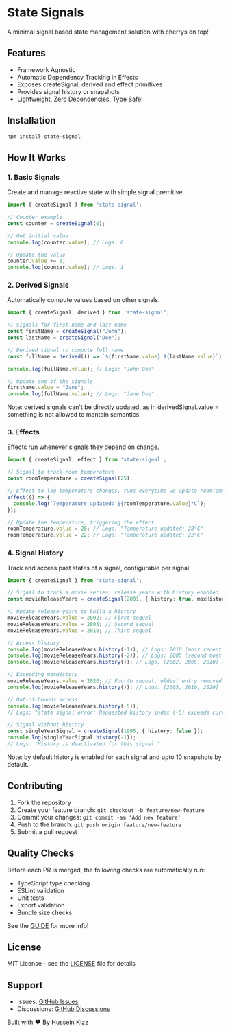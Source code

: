 # State Signals

A minimal signal based state management solution with cherrys on top!

## Features

- Framework Agnostic
- Automatic Dependency Tracking In Effects
- Exposes createSignal, derived and effect primitives
- Provides signal history or snapshots
- Lightweight, Zero Dependencies, Type Safe!

## Installation

```bash
npm install state-signal
```

## How It Works

### 1. Basic Signals

Create and manage reactive state with simple signal premitive.

```typescript
import { createSignal } from 'state-signal';

// Counter example
const counter = createSignal(0);

// Get initial value
console.log(counter.value); // Logs: 0

// Update the value
counter.value += 1;
console.log(counter.value); // Logs: 1
```

### 2. Derived Signals

Automatically compute values based on other signals.

```typescript
import { createSignal, derived } from 'state-signal';

// Signals for first name and last name
const firstName = createSignal("John");
const lastName = createSignal("Doe");

// Derived signal to compute full name
const fullName = derived(() => `${firstName.value} ${lastName.value}`);

console.log(fullName.value); // Logs: "John Doe"

// Update one of the signals
firstName.value = "Jane";
console.log(fullName.value); // Logs: "Jane Doe"
```
Note: derived signals can't be directly updated, as in derivedSignal.value = something is not allowed to mantain semantics.

### 3. Effects

Effects run whenever signals they depend on change.

```typescript
import { createSignal, effect } from 'state-signal';

// Signal to track room temperature
const roomTemperature = createSignal(25);

// Effect to log temperature changes, runs everytime we update roomTemperature signal
effect(() => {
  console.log(`Temperature updated: ${roomTemperature.value}°C`);
});

// Update the temperature, triggering the effect
roomTemperature.value = 28; // Logs: "Temperature updated: 28°C"
roomTemperature.value = 22; // Logs: "Temperature updated: 22°C"
```

### 4. Signal History

Track and access past states of a signal, configurable per signal.

```typescript
import { createSignal } from 'state-signal';

// Signal to track a movie series' release years with history enabled
const movieReleaseYears = createSignal(2001, { history: true, maxHistory: 3 });

// Update release years to build a history
movieReleaseYears.value = 2002; // First sequel
movieReleaseYears.value = 2005; // Second sequel
movieReleaseYears.value = 2010; // Third sequel

// Access history
console.log(movieReleaseYears.history(-1)); // Logs: 2010 (most recent value)
console.log(movieReleaseYears.history(-2)); // Logs: 2005 (second most recent value)
console.log(movieReleaseYears.history()); // Logs: [2002, 2005, 2010] (entire history)

// Exceeding maxHistory
movieReleaseYears.value = 2020; // Fourth sequel, oldest entry removed
console.log(movieReleaseYears.history()); // Logs: [2005, 2010, 2020]

// Out-of-bounds access
console.log(movieReleaseYears.history(-5));
// Logs: "state signal error: Requested history index (-5) exceeds current size (3)..."

// Signal without history
const singleYearSignal = createSignal(1995, { history: false });
console.log(singleYearSignal.history(-1));
// Logs: "History is deactivated for this signal."
```
Note: by default history is enabled for each signal and upto 10 snapshots by default.

## Contributing

1. Fork the repository
2. Create your feature branch: `git checkout -b feature/new-feature`
3. Commit your changes: `git commit -am 'Add new feature'`
4. Push to the branch: `git push origin feature/new-feature`
5. Submit a pull request

## Quality Checks

Before each PR is merged, the following checks are automatically run:

- TypeScript type checking
- ESLint validation
- Unit tests
- Export validation
- Bundle size checks

See the [GUIDE](./GUIDE.md) for more info!

## License

MIT License - see the [LICENSE](LICENSE) file for details

## Support

- Issues: [GitHub Issues](https://github.com/Hussseinkizz/state-signal/issues)
- Discussions: [GitHub Discussions](https://github.com/Hussseinkizz/state-signal/discussions)

Built with ❤️ By [Hussein Kizz](hssnkizz@gmail.com)

